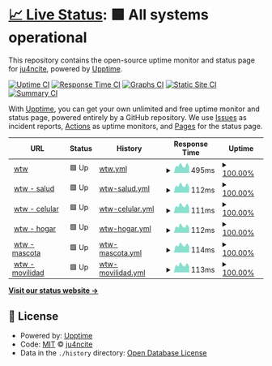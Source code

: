 # [📈 Live Status](https://juangravano.github.io/statuspage): <!--live status--> **🟩 All systems operational**

This repository contains the open-source uptime monitor and status page for [ju4ncite](juan.software), powered by [Upptime](https://github.com/upptime/upptime).

[![Uptime CI](https://github.com/juangravano/statuspage/workflows/Uptime%20CI/badge.svg)](https://github.com/juangravano/statuspage/actions?query=workflow%3A%22Uptime+CI%22)
[![Response Time CI](https://github.com/juangravano/statuspage/workflows/Response%20Time%20CI/badge.svg)](https://github.com/juangravano/statuspage/actions?query=workflow%3A%22Response+Time+CI%22)
[![Graphs CI](https://github.com/juangravano/statuspage/workflows/Graphs%20CI/badge.svg)](https://github.com/juangravano/statuspage/actions?query=workflow%3A%22Graphs+CI%22)
[![Static Site CI](https://github.com/juangravano/statuspage/workflows/Static%20Site%20CI/badge.svg)](https://github.com/juangravano/statuspage/actions?query=workflow%3A%22Static+Site+CI%22)
[![Summary CI](https://github.com/juangravano/statuspage/workflows/Summary%20CI/badge.svg)](https://github.com/juangravano/statuspage/actions?query=workflow%3A%22Summary+CI%22)

With [Upptime](https://upptime.js.org), you can get your own unlimited and free uptime monitor and status page, powered entirely by a GitHub repository. We use [Issues](https://github.com/juangravano/statuspage/issues) as incident reports, [Actions](https://github.com/juangravano/statuspage/actions) as uptime monitors, and [Pages](https://juangravano.github.io/statuspage) for the status page.

<!--start: status pages-->
<!-- This summary is generated by Upptime (https://github.com/upptime/upptime) -->
<!-- Do not edit this manually, your changes will be overwritten -->
<!-- prettier-ignore -->
| URL | Status | History | Response Time | Uptime |
| --- | ------ | ------- | ------------- | ------ |
| <img alt="" src="https://icons.duckduckgo.com/ip3/affinitytechnology.willistowerswatson.com.ico" height="13"> [wtw](https://affinitytechnology.willistowerswatson.com/salesv2/?sname=uala&uid=da83b849-37eb-4d65-ba7b-813b5bd401da) | 🟩 Up | [wtw.yml](https://github.com/juangravano/statuspage/commits/HEAD/history/wtw.yml) | <details><summary><img alt="Response time graph" src="./graphs/wtw/response-time-week.png" height="20"> 495ms</summary><br><a href="https://wtw.juan.software/history/wtw"><img alt="Response time 506" src="https://img.shields.io/endpoint?url=https%3A%2F%2Fraw.githubusercontent.com%2Fjuangravano%2Fstatuspage%2FHEAD%2Fapi%2Fwtw%2Fresponse-time.json"></a><br><a href="https://wtw.juan.software/history/wtw"><img alt="24-hour response time 421" src="https://img.shields.io/endpoint?url=https%3A%2F%2Fraw.githubusercontent.com%2Fjuangravano%2Fstatuspage%2FHEAD%2Fapi%2Fwtw%2Fresponse-time-day.json"></a><br><a href="https://wtw.juan.software/history/wtw"><img alt="7-day response time 495" src="https://img.shields.io/endpoint?url=https%3A%2F%2Fraw.githubusercontent.com%2Fjuangravano%2Fstatuspage%2FHEAD%2Fapi%2Fwtw%2Fresponse-time-week.json"></a><br><a href="https://wtw.juan.software/history/wtw"><img alt="30-day response time 472" src="https://img.shields.io/endpoint?url=https%3A%2F%2Fraw.githubusercontent.com%2Fjuangravano%2Fstatuspage%2FHEAD%2Fapi%2Fwtw%2Fresponse-time-month.json"></a><br><a href="https://wtw.juan.software/history/wtw"><img alt="1-year response time 505" src="https://img.shields.io/endpoint?url=https%3A%2F%2Fraw.githubusercontent.com%2Fjuangravano%2Fstatuspage%2FHEAD%2Fapi%2Fwtw%2Fresponse-time-year.json"></a></details> | <details><summary><a href="https://wtw.juan.software/history/wtw">100.00%</a></summary><a href="https://wtw.juan.software/history/wtw"><img alt="All-time uptime 99.70%" src="https://img.shields.io/endpoint?url=https%3A%2F%2Fraw.githubusercontent.com%2Fjuangravano%2Fstatuspage%2FHEAD%2Fapi%2Fwtw%2Fuptime.json"></a><br><a href="https://wtw.juan.software/history/wtw"><img alt="24-hour uptime 100.00%" src="https://img.shields.io/endpoint?url=https%3A%2F%2Fraw.githubusercontent.com%2Fjuangravano%2Fstatuspage%2FHEAD%2Fapi%2Fwtw%2Fuptime-day.json"></a><br><a href="https://wtw.juan.software/history/wtw"><img alt="7-day uptime 100.00%" src="https://img.shields.io/endpoint?url=https%3A%2F%2Fraw.githubusercontent.com%2Fjuangravano%2Fstatuspage%2FHEAD%2Fapi%2Fwtw%2Fuptime-week.json"></a><br><a href="https://wtw.juan.software/history/wtw"><img alt="30-day uptime 99.25%" src="https://img.shields.io/endpoint?url=https%3A%2F%2Fraw.githubusercontent.com%2Fjuangravano%2Fstatuspage%2FHEAD%2Fapi%2Fwtw%2Fuptime-month.json"></a><br><a href="https://wtw.juan.software/history/wtw"><img alt="1-year uptime 99.67%" src="https://img.shields.io/endpoint?url=https%3A%2F%2Fraw.githubusercontent.com%2Fjuangravano%2Fstatuspage%2FHEAD%2Fapi%2Fwtw%2Fuptime-year.json"></a></details>
| <img alt="" src="https://icons.duckduckgo.com/ip3/affinitytechnology.willistowerswatson.com.ico" height="13"> [wtw - salud](https://affinitytechnology.willistowerswatson.com/salesv2/home/new-quote?sname=uala&pid=498&uid=da83b849-37eb-4d65-ba7b-813b5bd401da) | 🟩 Up | [wtw-salud.yml](https://github.com/juangravano/statuspage/commits/HEAD/history/wtw-salud.yml) | <details><summary><img alt="Response time graph" src="./graphs/wtw-salud/response-time-week.png" height="20"> 112ms</summary><br><a href="https://wtw.juan.software/history/wtw-salud"><img alt="Response time 117" src="https://img.shields.io/endpoint?url=https%3A%2F%2Fraw.githubusercontent.com%2Fjuangravano%2Fstatuspage%2FHEAD%2Fapi%2Fwtw-salud%2Fresponse-time.json"></a><br><a href="https://wtw.juan.software/history/wtw-salud"><img alt="24-hour response time 87" src="https://img.shields.io/endpoint?url=https%3A%2F%2Fraw.githubusercontent.com%2Fjuangravano%2Fstatuspage%2FHEAD%2Fapi%2Fwtw-salud%2Fresponse-time-day.json"></a><br><a href="https://wtw.juan.software/history/wtw-salud"><img alt="7-day response time 112" src="https://img.shields.io/endpoint?url=https%3A%2F%2Fraw.githubusercontent.com%2Fjuangravano%2Fstatuspage%2FHEAD%2Fapi%2Fwtw-salud%2Fresponse-time-week.json"></a><br><a href="https://wtw.juan.software/history/wtw-salud"><img alt="30-day response time 127" src="https://img.shields.io/endpoint?url=https%3A%2F%2Fraw.githubusercontent.com%2Fjuangravano%2Fstatuspage%2FHEAD%2Fapi%2Fwtw-salud%2Fresponse-time-month.json"></a><br><a href="https://wtw.juan.software/history/wtw-salud"><img alt="1-year response time 116" src="https://img.shields.io/endpoint?url=https%3A%2F%2Fraw.githubusercontent.com%2Fjuangravano%2Fstatuspage%2FHEAD%2Fapi%2Fwtw-salud%2Fresponse-time-year.json"></a></details> | <details><summary><a href="https://wtw.juan.software/history/wtw-salud">100.00%</a></summary><a href="https://wtw.juan.software/history/wtw-salud"><img alt="All-time uptime 99.70%" src="https://img.shields.io/endpoint?url=https%3A%2F%2Fraw.githubusercontent.com%2Fjuangravano%2Fstatuspage%2FHEAD%2Fapi%2Fwtw-salud%2Fuptime.json"></a><br><a href="https://wtw.juan.software/history/wtw-salud"><img alt="24-hour uptime 100.00%" src="https://img.shields.io/endpoint?url=https%3A%2F%2Fraw.githubusercontent.com%2Fjuangravano%2Fstatuspage%2FHEAD%2Fapi%2Fwtw-salud%2Fuptime-day.json"></a><br><a href="https://wtw.juan.software/history/wtw-salud"><img alt="7-day uptime 100.00%" src="https://img.shields.io/endpoint?url=https%3A%2F%2Fraw.githubusercontent.com%2Fjuangravano%2Fstatuspage%2FHEAD%2Fapi%2Fwtw-salud%2Fuptime-week.json"></a><br><a href="https://wtw.juan.software/history/wtw-salud"><img alt="30-day uptime 99.25%" src="https://img.shields.io/endpoint?url=https%3A%2F%2Fraw.githubusercontent.com%2Fjuangravano%2Fstatuspage%2FHEAD%2Fapi%2Fwtw-salud%2Fuptime-month.json"></a><br><a href="https://wtw.juan.software/history/wtw-salud"><img alt="1-year uptime 99.67%" src="https://img.shields.io/endpoint?url=https%3A%2F%2Fraw.githubusercontent.com%2Fjuangravano%2Fstatuspage%2FHEAD%2Fapi%2Fwtw-salud%2Fuptime-year.json"></a></details>
| <img alt="" src="https://icons.duckduckgo.com/ip3/affinitytechnology.willistowerswatson.com.ico" height="13"> [wtw - celular](https://affinitytechnology.willistowerswatson.com/salesv2/home/new-quote?sname=uala&pid=494&uid=da83b849-37eb-4d65-ba7b-813b5bd401da) | 🟩 Up | [wtw-celular.yml](https://github.com/juangravano/statuspage/commits/HEAD/history/wtw-celular.yml) | <details><summary><img alt="Response time graph" src="./graphs/wtw-celular/response-time-week.png" height="20"> 111ms</summary><br><a href="https://wtw.juan.software/history/wtw-celular"><img alt="Response time 114" src="https://img.shields.io/endpoint?url=https%3A%2F%2Fraw.githubusercontent.com%2Fjuangravano%2Fstatuspage%2FHEAD%2Fapi%2Fwtw-celular%2Fresponse-time.json"></a><br><a href="https://wtw.juan.software/history/wtw-celular"><img alt="24-hour response time 86" src="https://img.shields.io/endpoint?url=https%3A%2F%2Fraw.githubusercontent.com%2Fjuangravano%2Fstatuspage%2FHEAD%2Fapi%2Fwtw-celular%2Fresponse-time-day.json"></a><br><a href="https://wtw.juan.software/history/wtw-celular"><img alt="7-day response time 111" src="https://img.shields.io/endpoint?url=https%3A%2F%2Fraw.githubusercontent.com%2Fjuangravano%2Fstatuspage%2FHEAD%2Fapi%2Fwtw-celular%2Fresponse-time-week.json"></a><br><a href="https://wtw.juan.software/history/wtw-celular"><img alt="30-day response time 111" src="https://img.shields.io/endpoint?url=https%3A%2F%2Fraw.githubusercontent.com%2Fjuangravano%2Fstatuspage%2FHEAD%2Fapi%2Fwtw-celular%2Fresponse-time-month.json"></a><br><a href="https://wtw.juan.software/history/wtw-celular"><img alt="1-year response time 114" src="https://img.shields.io/endpoint?url=https%3A%2F%2Fraw.githubusercontent.com%2Fjuangravano%2Fstatuspage%2FHEAD%2Fapi%2Fwtw-celular%2Fresponse-time-year.json"></a></details> | <details><summary><a href="https://wtw.juan.software/history/wtw-celular">100.00%</a></summary><a href="https://wtw.juan.software/history/wtw-celular"><img alt="All-time uptime 99.70%" src="https://img.shields.io/endpoint?url=https%3A%2F%2Fraw.githubusercontent.com%2Fjuangravano%2Fstatuspage%2FHEAD%2Fapi%2Fwtw-celular%2Fuptime.json"></a><br><a href="https://wtw.juan.software/history/wtw-celular"><img alt="24-hour uptime 100.00%" src="https://img.shields.io/endpoint?url=https%3A%2F%2Fraw.githubusercontent.com%2Fjuangravano%2Fstatuspage%2FHEAD%2Fapi%2Fwtw-celular%2Fuptime-day.json"></a><br><a href="https://wtw.juan.software/history/wtw-celular"><img alt="7-day uptime 100.00%" src="https://img.shields.io/endpoint?url=https%3A%2F%2Fraw.githubusercontent.com%2Fjuangravano%2Fstatuspage%2FHEAD%2Fapi%2Fwtw-celular%2Fuptime-week.json"></a><br><a href="https://wtw.juan.software/history/wtw-celular"><img alt="30-day uptime 99.25%" src="https://img.shields.io/endpoint?url=https%3A%2F%2Fraw.githubusercontent.com%2Fjuangravano%2Fstatuspage%2FHEAD%2Fapi%2Fwtw-celular%2Fuptime-month.json"></a><br><a href="https://wtw.juan.software/history/wtw-celular"><img alt="1-year uptime 99.67%" src="https://img.shields.io/endpoint?url=https%3A%2F%2Fraw.githubusercontent.com%2Fjuangravano%2Fstatuspage%2FHEAD%2Fapi%2Fwtw-celular%2Fuptime-year.json"></a></details>
| <img alt="" src="https://icons.duckduckgo.com/ip3/affinitytechnology.willistowerswatson.com.ico" height="13"> [wtw - hogar](https://affinitytechnology.willistowerswatson.com/salesv2/home/new-quote?sname=uala&pid=495&uid=da83b849-37eb-4d65-ba7b-813b5bd401da) | 🟩 Up | [wtw-hogar.yml](https://github.com/juangravano/statuspage/commits/HEAD/history/wtw-hogar.yml) | <details><summary><img alt="Response time graph" src="./graphs/wtw-hogar/response-time-week.png" height="20"> 112ms</summary><br><a href="https://wtw.juan.software/history/wtw-hogar"><img alt="Response time 114" src="https://img.shields.io/endpoint?url=https%3A%2F%2Fraw.githubusercontent.com%2Fjuangravano%2Fstatuspage%2FHEAD%2Fapi%2Fwtw-hogar%2Fresponse-time.json"></a><br><a href="https://wtw.juan.software/history/wtw-hogar"><img alt="24-hour response time 88" src="https://img.shields.io/endpoint?url=https%3A%2F%2Fraw.githubusercontent.com%2Fjuangravano%2Fstatuspage%2FHEAD%2Fapi%2Fwtw-hogar%2Fresponse-time-day.json"></a><br><a href="https://wtw.juan.software/history/wtw-hogar"><img alt="7-day response time 112" src="https://img.shields.io/endpoint?url=https%3A%2F%2Fraw.githubusercontent.com%2Fjuangravano%2Fstatuspage%2FHEAD%2Fapi%2Fwtw-hogar%2Fresponse-time-week.json"></a><br><a href="https://wtw.juan.software/history/wtw-hogar"><img alt="30-day response time 111" src="https://img.shields.io/endpoint?url=https%3A%2F%2Fraw.githubusercontent.com%2Fjuangravano%2Fstatuspage%2FHEAD%2Fapi%2Fwtw-hogar%2Fresponse-time-month.json"></a><br><a href="https://wtw.juan.software/history/wtw-hogar"><img alt="1-year response time 114" src="https://img.shields.io/endpoint?url=https%3A%2F%2Fraw.githubusercontent.com%2Fjuangravano%2Fstatuspage%2FHEAD%2Fapi%2Fwtw-hogar%2Fresponse-time-year.json"></a></details> | <details><summary><a href="https://wtw.juan.software/history/wtw-hogar">100.00%</a></summary><a href="https://wtw.juan.software/history/wtw-hogar"><img alt="All-time uptime 99.70%" src="https://img.shields.io/endpoint?url=https%3A%2F%2Fraw.githubusercontent.com%2Fjuangravano%2Fstatuspage%2FHEAD%2Fapi%2Fwtw-hogar%2Fuptime.json"></a><br><a href="https://wtw.juan.software/history/wtw-hogar"><img alt="24-hour uptime 100.00%" src="https://img.shields.io/endpoint?url=https%3A%2F%2Fraw.githubusercontent.com%2Fjuangravano%2Fstatuspage%2FHEAD%2Fapi%2Fwtw-hogar%2Fuptime-day.json"></a><br><a href="https://wtw.juan.software/history/wtw-hogar"><img alt="7-day uptime 100.00%" src="https://img.shields.io/endpoint?url=https%3A%2F%2Fraw.githubusercontent.com%2Fjuangravano%2Fstatuspage%2FHEAD%2Fapi%2Fwtw-hogar%2Fuptime-week.json"></a><br><a href="https://wtw.juan.software/history/wtw-hogar"><img alt="30-day uptime 99.25%" src="https://img.shields.io/endpoint?url=https%3A%2F%2Fraw.githubusercontent.com%2Fjuangravano%2Fstatuspage%2FHEAD%2Fapi%2Fwtw-hogar%2Fuptime-month.json"></a><br><a href="https://wtw.juan.software/history/wtw-hogar"><img alt="1-year uptime 99.67%" src="https://img.shields.io/endpoint?url=https%3A%2F%2Fraw.githubusercontent.com%2Fjuangravano%2Fstatuspage%2FHEAD%2Fapi%2Fwtw-hogar%2Fuptime-year.json"></a></details>
| <img alt="" src="https://icons.duckduckgo.com/ip3/affinitytechnology.willistowerswatson.com.ico" height="13"> [wtw - mascota](https://affinitytechnology.willistowerswatson.com/salesv2/home/new-quote?sname=uala&pid=496&uid=da83b849-37eb-4d65-ba7b-813b5bd401da) | 🟩 Up | [wtw-mascota.yml](https://github.com/juangravano/statuspage/commits/HEAD/history/wtw-mascota.yml) | <details><summary><img alt="Response time graph" src="./graphs/wtw-mascota/response-time-week.png" height="20"> 114ms</summary><br><a href="https://wtw.juan.software/history/wtw-mascota"><img alt="Response time 115" src="https://img.shields.io/endpoint?url=https%3A%2F%2Fraw.githubusercontent.com%2Fjuangravano%2Fstatuspage%2FHEAD%2Fapi%2Fwtw-mascota%2Fresponse-time.json"></a><br><a href="https://wtw.juan.software/history/wtw-mascota"><img alt="24-hour response time 94" src="https://img.shields.io/endpoint?url=https%3A%2F%2Fraw.githubusercontent.com%2Fjuangravano%2Fstatuspage%2FHEAD%2Fapi%2Fwtw-mascota%2Fresponse-time-day.json"></a><br><a href="https://wtw.juan.software/history/wtw-mascota"><img alt="7-day response time 114" src="https://img.shields.io/endpoint?url=https%3A%2F%2Fraw.githubusercontent.com%2Fjuangravano%2Fstatuspage%2FHEAD%2Fapi%2Fwtw-mascota%2Fresponse-time-week.json"></a><br><a href="https://wtw.juan.software/history/wtw-mascota"><img alt="30-day response time 111" src="https://img.shields.io/endpoint?url=https%3A%2F%2Fraw.githubusercontent.com%2Fjuangravano%2Fstatuspage%2FHEAD%2Fapi%2Fwtw-mascota%2Fresponse-time-month.json"></a><br><a href="https://wtw.juan.software/history/wtw-mascota"><img alt="1-year response time 114" src="https://img.shields.io/endpoint?url=https%3A%2F%2Fraw.githubusercontent.com%2Fjuangravano%2Fstatuspage%2FHEAD%2Fapi%2Fwtw-mascota%2Fresponse-time-year.json"></a></details> | <details><summary><a href="https://wtw.juan.software/history/wtw-mascota">100.00%</a></summary><a href="https://wtw.juan.software/history/wtw-mascota"><img alt="All-time uptime 99.70%" src="https://img.shields.io/endpoint?url=https%3A%2F%2Fraw.githubusercontent.com%2Fjuangravano%2Fstatuspage%2FHEAD%2Fapi%2Fwtw-mascota%2Fuptime.json"></a><br><a href="https://wtw.juan.software/history/wtw-mascota"><img alt="24-hour uptime 100.00%" src="https://img.shields.io/endpoint?url=https%3A%2F%2Fraw.githubusercontent.com%2Fjuangravano%2Fstatuspage%2FHEAD%2Fapi%2Fwtw-mascota%2Fuptime-day.json"></a><br><a href="https://wtw.juan.software/history/wtw-mascota"><img alt="7-day uptime 100.00%" src="https://img.shields.io/endpoint?url=https%3A%2F%2Fraw.githubusercontent.com%2Fjuangravano%2Fstatuspage%2FHEAD%2Fapi%2Fwtw-mascota%2Fuptime-week.json"></a><br><a href="https://wtw.juan.software/history/wtw-mascota"><img alt="30-day uptime 99.25%" src="https://img.shields.io/endpoint?url=https%3A%2F%2Fraw.githubusercontent.com%2Fjuangravano%2Fstatuspage%2FHEAD%2Fapi%2Fwtw-mascota%2Fuptime-month.json"></a><br><a href="https://wtw.juan.software/history/wtw-mascota"><img alt="1-year uptime 99.67%" src="https://img.shields.io/endpoint?url=https%3A%2F%2Fraw.githubusercontent.com%2Fjuangravano%2Fstatuspage%2FHEAD%2Fapi%2Fwtw-mascota%2Fuptime-year.json"></a></details>
| <img alt="" src="https://icons.duckduckgo.com/ip3/affinitytechnology.willistowerswatson.com.ico" height="13"> [wtw - movilidad](https://affinitytechnology.willistowerswatson.com/salesv2/home/new-quote?sname=uala&pid=553&uid=da83b849-37eb-4d65-ba7b-813b5bd401da) | 🟩 Up | [wtw-movilidad.yml](https://github.com/juangravano/statuspage/commits/HEAD/history/wtw-movilidad.yml) | <details><summary><img alt="Response time graph" src="./graphs/wtw-movilidad/response-time-week.png" height="20"> 113ms</summary><br><a href="https://wtw.juan.software/history/wtw-movilidad"><img alt="Response time 114" src="https://img.shields.io/endpoint?url=https%3A%2F%2Fraw.githubusercontent.com%2Fjuangravano%2Fstatuspage%2FHEAD%2Fapi%2Fwtw-movilidad%2Fresponse-time.json"></a><br><a href="https://wtw.juan.software/history/wtw-movilidad"><img alt="24-hour response time 92" src="https://img.shields.io/endpoint?url=https%3A%2F%2Fraw.githubusercontent.com%2Fjuangravano%2Fstatuspage%2FHEAD%2Fapi%2Fwtw-movilidad%2Fresponse-time-day.json"></a><br><a href="https://wtw.juan.software/history/wtw-movilidad"><img alt="7-day response time 113" src="https://img.shields.io/endpoint?url=https%3A%2F%2Fraw.githubusercontent.com%2Fjuangravano%2Fstatuspage%2FHEAD%2Fapi%2Fwtw-movilidad%2Fresponse-time-week.json"></a><br><a href="https://wtw.juan.software/history/wtw-movilidad"><img alt="30-day response time 113" src="https://img.shields.io/endpoint?url=https%3A%2F%2Fraw.githubusercontent.com%2Fjuangravano%2Fstatuspage%2FHEAD%2Fapi%2Fwtw-movilidad%2Fresponse-time-month.json"></a><br><a href="https://wtw.juan.software/history/wtw-movilidad"><img alt="1-year response time 114" src="https://img.shields.io/endpoint?url=https%3A%2F%2Fraw.githubusercontent.com%2Fjuangravano%2Fstatuspage%2FHEAD%2Fapi%2Fwtw-movilidad%2Fresponse-time-year.json"></a></details> | <details><summary><a href="https://wtw.juan.software/history/wtw-movilidad">100.00%</a></summary><a href="https://wtw.juan.software/history/wtw-movilidad"><img alt="All-time uptime 99.70%" src="https://img.shields.io/endpoint?url=https%3A%2F%2Fraw.githubusercontent.com%2Fjuangravano%2Fstatuspage%2FHEAD%2Fapi%2Fwtw-movilidad%2Fuptime.json"></a><br><a href="https://wtw.juan.software/history/wtw-movilidad"><img alt="24-hour uptime 100.00%" src="https://img.shields.io/endpoint?url=https%3A%2F%2Fraw.githubusercontent.com%2Fjuangravano%2Fstatuspage%2FHEAD%2Fapi%2Fwtw-movilidad%2Fuptime-day.json"></a><br><a href="https://wtw.juan.software/history/wtw-movilidad"><img alt="7-day uptime 100.00%" src="https://img.shields.io/endpoint?url=https%3A%2F%2Fraw.githubusercontent.com%2Fjuangravano%2Fstatuspage%2FHEAD%2Fapi%2Fwtw-movilidad%2Fuptime-week.json"></a><br><a href="https://wtw.juan.software/history/wtw-movilidad"><img alt="30-day uptime 99.25%" src="https://img.shields.io/endpoint?url=https%3A%2F%2Fraw.githubusercontent.com%2Fjuangravano%2Fstatuspage%2FHEAD%2Fapi%2Fwtw-movilidad%2Fuptime-month.json"></a><br><a href="https://wtw.juan.software/history/wtw-movilidad"><img alt="1-year uptime 99.67%" src="https://img.shields.io/endpoint?url=https%3A%2F%2Fraw.githubusercontent.com%2Fjuangravano%2Fstatuspage%2FHEAD%2Fapi%2Fwtw-movilidad%2Fuptime-year.json"></a></details>

<!--end: status pages-->

[**Visit our status website →**](https://juangravano.github.io/statuspage)

## 📄 License

- Powered by: [Upptime](https://github.com/upptime/upptime)
- Code: [MIT](./LICENSE) © [ju4ncite](juan.software)
- Data in the `./history` directory: [Open Database License](https://opendatacommons.org/licenses/odbl/1-0/)
